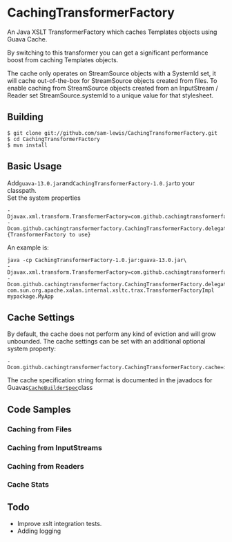 # CachingTransformerFactory

An Java XSLT TransformerFactory which caches Templates objects using Guava Cache. 

By switching to this transformer you can get a significant performance boost from caching Templates objects.

The cache only operates on StreamSource objects with a SystemId set, it will cache out-of-the-box for StreamSource objects created from files. To enable caching from StreamSource objects created from an InputStream / Reader set StreamSource.systemId to a unique value for that stylesheet.



## Building
    $ git clone git://github.com/sam-lewis/CachingTransformerFactory.git
    $ cd CachingTransformerFactory
    $ mvn install

## Basic Usage
Add`guava-13.0.jar`and`CachingTransformerFactory-1.0.jar`to your classpath.  
Set the system properties

    -Djavax.xml.transform.TransformerFactory=com.github.cachingtransformerfactory.CachingTransformerFactory
    -Dcom.github.cachingtransformerfactory.CachingTransformerFactory.delegate={TransformerFactory to use}

An example is:

    java -cp CachingTransformerFactory-1.0.jar:guava-13.0.jar\
    -Djavax.xml.transform.TransformerFactory=com.github.cachingtransformerfactory.CachingTransformerFactory\
    -Dcom.github.cachingtransformerfactory.CachingTransformerFactory.delegate=\
    com.sun.org.apache.xalan.internal.xsltc.trax.TransformerFactoryImpl mypackage.MyApp
    
## Cache Settings

By default, the cache does not perform any kind of eviction and will grow unbounded. The cache settings can be set with an additional optional system property:

    -Dcom.github.cachingtransformerfactory.CachingTransformerFactory.cache=initialCapacity=50,maximumSize=100

The cache specification string format is documented in the javadocs for Guavas[`CacheBuilderSpec`](http://docs.guava-libraries.googlecode.com/git/javadoc/com/google/common/cache/CacheBuilderSpec.html)class 

## Code Samples

### Caching from Files
### Caching from InputStreams
### Caching from Readers
### Cache Stats

## Todo
* Improve xslt integration tests.
* Adding logging


